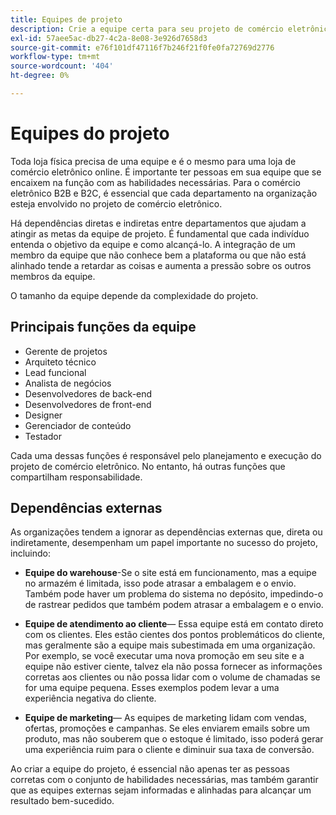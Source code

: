 ```yaml
---
title: Equipes de projeto
description: Crie a equipe certa para seu projeto de comércio eletrônico.
exl-id: 57aee5ac-db27-4c2a-8e08-3e926d7658d3
source-git-commit: e76f101df47116f7b246f21f0fe0fa72769d2776
workflow-type: tm+mt
source-wordcount: '404'
ht-degree: 0%

---
```


# Equipes do projeto

Toda loja física precisa de uma equipe e é o mesmo para uma loja de comércio eletrônico online. É importante ter pessoas em sua equipe que se encaixem na função com as habilidades necessárias. Para o comércio eletrônico B2B e B2C, é essencial que cada departamento na organização esteja envolvido no projeto de comércio eletrônico.

Há dependências diretas e indiretas entre departamentos que ajudam a atingir as metas da equipe de projeto. É fundamental que cada indivíduo entenda o objetivo da equipe e como alcançá-lo. A integração de um membro da equipe que não conhece bem a plataforma ou que não está alinhado tende a retardar as coisas e aumenta a pressão sobre os outros membros da equipe.

O tamanho da equipe depende da complexidade do projeto.

## Principais funções da equipe

- Gerente de projetos
- Arquiteto técnico
- Lead funcional
- Analista de negócios
- Desenvolvedores de back-end
- Desenvolvedores de front-end
- Designer
- Gerenciador de conteúdo
- Testador

Cada uma dessas funções é responsável pelo planejamento e execução do projeto de comércio eletrônico. No entanto, há outras funções que compartilham responsabilidade.

## Dependências externas

As organizações tendem a ignorar as dependências externas que, direta ou indiretamente, desempenham um papel importante no sucesso do projeto, incluindo:

- **Equipe do warehouse**-Se o site está em funcionamento, mas a equipe no armazém é limitada, isso pode atrasar a embalagem e o envio. Também pode haver um problema do sistema no depósito, impedindo-o de rastrear pedidos que também podem atrasar a embalagem e o envio.

- **Equipe de atendimento ao cliente**— Essa equipe está em contato direto com os clientes. Eles estão cientes dos pontos problemáticos do cliente, mas geralmente são a equipe mais subestimada em uma organização. Por exemplo, se você executar uma nova promoção em seu site e a equipe não estiver ciente, talvez ela não possa fornecer as informações corretas aos clientes ou não possa lidar com o volume de chamadas se for uma equipe pequena. Esses exemplos podem levar a uma experiência negativa do cliente.

- **Equipe de marketing**— As equipes de marketing lidam com vendas, ofertas, promoções e campanhas. Se eles enviarem emails sobre um produto, mas não souberem que o estoque é limitado, isso poderá gerar uma experiência ruim para o cliente e diminuir sua taxa de conversão.

Ao criar a equipe do projeto, é essencial não apenas ter as pessoas corretas com o conjunto de habilidades necessárias, mas também garantir que as equipes externas sejam informadas e alinhadas para alcançar um resultado bem-sucedido.
